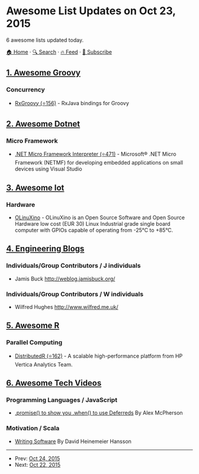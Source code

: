 # Awesome List Updates on Oct 23, 2015

6 awesome lists updated today.

[🏠 Home](/README.md) · [🔍 Search](https://test.trackawesomelist.com/search/) · [🔥 Feed](https://test.trackawesomelist.com/rss.xml) · [📮 Subscribe](https://trackawesomelist.us17.list-manage.com/subscribe?u=d2f0117aa829c83a63ec63c2f&id=36a103854c)



## [1. Awesome Groovy](/content/kdabir/awesome-groovy/README.md)

### Concurrency

*   [RxGroovy (⭐156)](https://github.com/ReactiveX/RxGroovy) - RxJava bindings for Groovy

## [2. Awesome Dotnet](/content/quozd/awesome-dotnet/README.md)

### Micro Framework

*   [.NET Micro Framework Interpreter (⭐471)](https://github.com/NETMF/netmf-interpreter) - Microsoft® .NET Micro Framework (NETMF) for developing embedded applications on small devices using Visual Studio

## [3. Awesome Iot](/content/HQarroum/awesome-iot/README.md)

### Hardware

*   [OLinuXino](https://www.olimex.com/Products/OLinuXino/open-source-hardware) - OLinuXino is an Open Source Software and Open Source Hardware low cost (EUR 30) Linux Industrial grade single board computer with GPIOs capable of operating from -25°C to +85°C.

## [4. Engineering Blogs](/content/kilimchoi/engineering-blogs/README.md)

### Individuals/Group Contributors / J individuals

*   Jamis Buck <http://weblog.jamisbuck.org/>

### Individuals/Group Contributors / W individuals

*   Wilfred Hughes <http://www.wilfred.me.uk/>

## [5. Awesome R](/content/qinwf/awesome-R/README.md)

### Parallel Computing

*   [DistributedR (⭐162)](https://github.com/vertica/DistributedR) - A scalable high-performance platform from  HP Vertica Analytics Team.

## [6. Awesome Tech Videos](/content/lucasviola/awesome-tech-videos/README.md)

### Programming Languages / JavaScript

*   [.promise() to show you .when() to use Deferreds](https://www.youtube.com/watch?v=juRtEEsHI9E) By Alex McPherson

### Motivation / Scala

*   [Writing Software](https://www.youtube.com/watch?v=9LfmrkyP81M) By David Heinemeier Hansson

---

- Prev: [Oct 24, 2015](/content/2015/10/24/README.md)
- Next: [Oct 22, 2015](/content/2015/10/22/README.md)